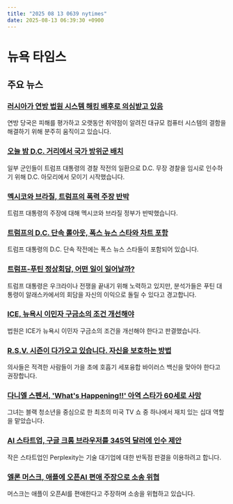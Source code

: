```yaml
---
title: "2025 08 13 0639 nytimes"
date: 2025-08-13 06:39:30 +0900
---
```


# 뉴욕 타임스
## 주요 뉴스
### [러시아가 연방 법원 시스템 해킹 배후로 의심받고 있음](https://www.nytimes.com/2025/08/12/us/politics/russia-hack-federal-court-system.html)
 연방 당국은 피해를 평가하고 오랫동안 취약점이 알려진 대규모 컴퓨터 시스템의 결함을 해결하기 위해 분주히 움직이고 있습니다.
### [오늘 밤 D.C. 거리에서 국가 방위군 배치](https://www.nytimes.com/live/2025/08/12/us/trump-news)
 일부 군인들이 트럼프 대통령의 경찰 작전의 일환으로 D.C. 무장 경찰을 임시로 인수하기 위해 D.C. 아모리에서 모이기 시작했습니다.
### [멕시코와 브라질, 트럼프의 폭력 주장 반박](https://www.nytimes.com/2025/08/12/world/americas/trump-crime-mexico-brazil.html)
 트럼프 대통령의 주장에 대해 멕시코와 브라질 정부가 반박했습니다.
### [트럼프의 D.C. 단속 롤아웃, 폭스 뉴스 스타와 차트 포함](https://www.nytimes.com/2025/08/12/us/politics/trump-dc-takeover-crime-fox-news.html)
 트럼프 대통령의 D.C. 단속 작전에는 폭스 뉴스 스타들이 포함되어 있습니다.
### [트럼프-푸틴 정상회담, 어떤 일이 일어날까?](https://www.nytimes.com/2025/08/12/us/politics/trump-putin-meeting-russia-ukraine.html)
 트럼프 대통령은 우크라이나 전쟁을 끝내기 위해 노력하고 있지만, 분석가들은 푸틴 대통령이 알래스카에서의 회담을 자신의 이익으로 돌릴 수 있다고 경고합니다.
### [ICE, 뉴욕시 이민자 구금소의 조건 개선해야](https://www.nytimes.com/2025/08/12/nyregion/immigrant-detention-conditions-court-order.html)
 법원은 ICE가 뉴욕시 이민자 구금소의 조건을 개선해야 한다고 판결했습니다.
### [R.S.V. 시즌이 다가오고 있습니다. 자신을 보호하는 방법](https://www.nytimes.com/2025/08/12/well/rsv-vaccines-adults-children.html)
 의사들은 적격한 사람들이 가을 초에 호흡기 세포융합 바이러스 백신을 맞아야 한다고 권장합니다.
### [다니엘 스펜서, 'What's Happening!!' 아역 스타가 60세로 사망](https://www.nytimes.com/2025/08/12/arts/television/danielle-spencer-dead.html)
 그녀는 블랙 청소년을 중심으로 한 최초의 미국 TV 쇼 중 하나에서 재치 있는 십대 역할을 맡았습니다.
### [AI 스타트업, 구글 크롬 브라우저를 345억 달러에 인수 제안](https://www.nytimes.com/2025/08/12/technology/perplexity-google-chrome-bid.html)
 작은 스타트업인 Perplexity는 기술 대기업에 대한 반독점 판결을 이용하려고 합니다.
### [엘론 머스크, 애플에 오픈AI 편애 주장으로 소송 위협](https://www.nytimes.com/2025/08/12/technology/elon-musk-apple-openai-xai.html)
 머스크는 애플이 오픈AI를 편애한다고 주장하며 소송을 위협하고 있습니다.